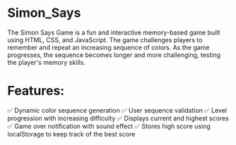 # Simon_Says
The Simon Says Game is a fun and interactive memory-based game built using HTML, CSS, and JavaScript. The game challenges players to remember and repeat an increasing sequence of colors. As the game progresses, the sequence becomes longer and more challenging, testing the player's memory skills.
# Features:
✅ Dynamic color sequence generation
✅ User sequence validation
✅ Level progression with increasing difficulty
✅ Displays current and highest scores
✅ Game over notification with sound effect
✅ Stores high score using localStorage to keep track of the best score
